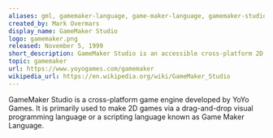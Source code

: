 ```yaml
---
aliases: gml, gamemaker-language, game-maker-language, gamemaker-studio, gamemaker-studio-2, gms2
created_by: Mark Overmars
display_name: GameMaker Studio
logo: gamemaker.png
released: November 5, 1999
short_description: GameMaker Studio is an accessible cross-platform 2D game engine
topic: gamemaker
url: https://www.yoyogames.com/gamemaker
wikipedia_url: https://en.wikipedia.org/wiki/GameMaker_Studio
---
```

GameMaker Studio is a cross-platform game engine developed by YoYo Games. It is primarily used to make 2D games via a drag-and-drop visual programming language or a scripting language known as Game Maker Language.
